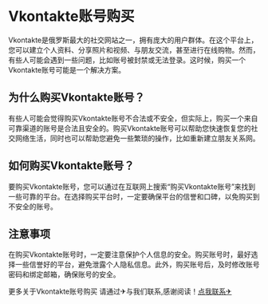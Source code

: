 # Vkontakte账号购买

Vkontakte是俄罗斯最大的社交网站之一，拥有庞大的用户群体。在这个平台上，您可以建立个人资料、分享照片和视频、与朋友交流，甚至进行在线购物。然而，有些人可能会遇到一些问题，比如账号被封禁或无法登录。这时候，购买一个Vkontakte账号可能是一个解决方案。

## 为什么购买Vkontakte账号？

有些人可能会觉得购买Vkontakte账号不合法或不安全，但实际上，购买一个来自可靠渠道的账号是合法且安全的。购买Vkontakte账号可以帮助您快速恢复您的社交网络生活，同时也可以帮助您避免一些繁琐的操作，比如重新建立朋友关系网。

## 如何购买Vkontakte账号？

要购买Vkontakte账号，您可以通过在互联网上搜索“购买Vkontakte账号”来找到一些可靠的平台。在选择购买平台时，一定要确保平台的信誉和口碑，以免购买到不安全的账号。

## 注意事项

在购买Vkontakte账号时，一定要注意保护个人信息的安全。购买账号时，最好选择一些信誉好的平台，避免泄露个人隐私信息。此外，购买账号后，及时修改账号密码和绑定邮箱，确保账号的安全。

更多关于Vkontakte账号购买 请通过✈与我们联系,感谢阅读！[点我联系✈](https://auth.G208.com)